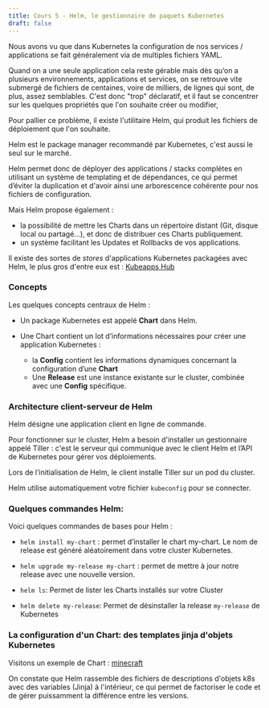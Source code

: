 ```yaml
---
title: Cours 5 - Helm, le gestionnaire de paquets Kubernetes
draft: false
---
```


Nous avons vu que dans Kubernetes la configuration de nos services / applications se fait généralement via de multiples fichiers YAML.

Quand on a une seule application cela reste gérable mais dès qu’on a plusieurs environnements, applications et services, on se retrouve vite submergé de fichiers de centaines, voire de milliers, de lignes qui sont, de plus, assez semblables. 
C'est donc "trop" déclaratif, et il faut se concentrer sur les quelques propriétés que l'on souhaite créer ou modifier,


Pour pallier ce problème, il existe l'utilitaire Helm, qui produit les fichiers de déploiement que l'on souhaite.

Helm est le package manager recommandé par Kubernetes, c'est aussi le seul sur le marché.
<!-- - car son unique concurrent, KPM de CoreOS, n’est plus maintenu depuis juillet 2017. -->

Helm permet donc de déployer des applications / stacks complètes en utilisant un système de templating et de dépendances, ce qui permet d’éviter la duplication et d'avoir ainsi une arborescence cohérente pour nos fichiers de configuration.

Mais Helm propose également :

  - la possibilité de mettre les Charts dans un répertoire distant (Git, disque local ou partagé…), et donc de distribuer ces Charts publiquement.
  - un système facilitant les Updates et Rollbacks de vos applications.

Il existe des sortes de *stores* d'applications Kubernetes packagées avec Helm, le plus gros d'entre eux est : [Kubeapps Hub](https://hub.kubeapps.com/)

<!-- 
Nous verrons qu'un chart helm est un peu l'équivalent d'un role Ansible dans l'écosystème Kubernetes. -->


### Concepts

Les quelques concepts centraux de Helm :

- Un package Kubernetes est appelé **Chart** dans Helm.

- Une Chart contient un lot d’informations nécessaires pour créer une application Kubernetes :
  - la **Config** contient les informations dynamiques concernant la configuration d’une **Chart**
  - Une **Release** est une instance existante sur le cluster, combinée avec une **Config** spécifique.


### Architecture client-serveur de Helm

Helm désigne une application client en ligne de commande.

Pour fonctionner sur le cluster, Helm a besoin d'installer un gestionnaire appelé Tiller : c'est le serveur qui communique avec le client Helm et l’API de Kubernetes pour gérer vos déploiements.

Lors de l’initialisation de Helm, le client installe Tiller sur un pod du cluster.

Helm utilise automatiquement votre fichier `kubeconfig` pour se connecter.

### Quelques commandes Helm:

Voici quelques commandes de bases pour Helm :

- `helm install my-chart` : permet d’installer le chart my-chart. Le nom de release est généré aléatoirement dans votre cluster Kubernetes.

- `helm upgrade my-release my-chart` : permet de mettre à jour notre release avec une nouvelle version.

- `helm ls`: Permet de lister les Charts installés sur votre Cluster

- `helm delete my-release`: Permet de désinstaller la release `my-release` de Kubernetes

### La configuration d'un Chart: des templates jinja d'objets Kubernetes

Visitons un exemple de Chart : [minecraft](https://github.com/helm/charts/tree/master/stable/minecraft/templates)

On constate que Helm rassemble des fichiers de descriptions d'objets k8s avec des variables (Jinja) à l'intérieur, ce qui permet de factoriser le code et de gérer puissamment la différence entre les versions.

